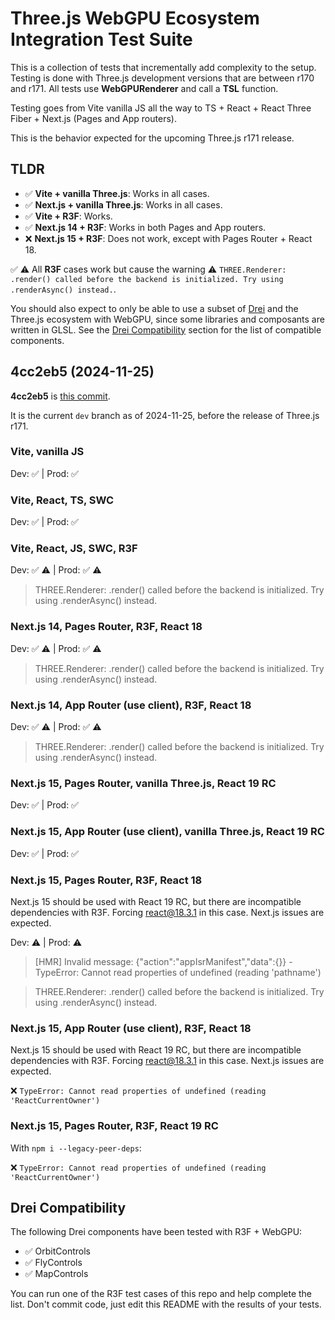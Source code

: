 # Three.js WebGPU Ecosystem Integration Test Suite

This is a collection of tests that incrementally add complexity to the setup. Testing is done with Three.js development versions that are between r170 and r171. All tests use **WebGPURenderer** and call a **TSL** function.

Testing goes from Vite vanilla JS all the way to TS + React + React Three Fiber + Next.js (Pages and App routers).

This is the behavior expected for the upcoming Three.js r171 release.

## TLDR

- ✅ **Vite + vanilla Three.js**: Works in all cases.
- ✅ **Next.js + vanilla Three.js**: Works in all cases.
- ✅ **Vite + R3F**: Works.
- ✅ **Next.js 14 + R3F**: Works in both Pages and App routers.
- ❌ **Next.js 15 + R3F**: Does not work, except with Pages Router + React 18.

✅ ⚠️ All **R3F** cases work but cause the warning ⚠️ `THREE.Renderer: .render() called before the backend is initialized. Try using .renderAsync() instead.`.

You should also expect to only be able to use a subset of [Drei](https://github.com/pmndrs/drei) and the Three.js ecosystem with WebGPU, since some libraries and composants are written in GLSL. See the [Drei Compatibility](#drei-compatibility) section for the list of compatible components.

## 4cc2eb5 (2024-11-25)

**4cc2eb5** is [this commit](https://github.com/mrdoob/three.js/commit/4cc2eb5f5cde14e844266521e8b3b1daf6767ae9).

It is the current `dev` branch as of 2024-11-25, before the release of Three.js r171.

### Vite, vanilla JS

Dev: ✅ | Prod: ✅

### Vite, React, TS, SWC

Dev: ✅ | Prod: ✅

### Vite, React, JS, SWC, R3F

Dev: ✅ ⚠️ | Prod: ✅ ⚠️

> THREE.Renderer: .render() called before the backend is initialized. Try using .renderAsync() instead.

### Next.js 14, Pages Router, R3F, React 18

Dev: ✅ ⚠️ | Prod: ✅ ⚠️

> THREE.Renderer: .render() called before the backend is initialized. Try using .renderAsync() instead.

### Next.js 14, App Router (use client), R3F, React 18

Dev: ✅ ⚠️ | Prod: ✅ ⚠️

> THREE.Renderer: .render() called before the backend is initialized. Try using .renderAsync() instead.

### Next.js 15, Pages Router, vanilla Three.js, React 19 RC

Dev: ✅ | Prod: ✅

### Next.js 15, App Router (use client), vanilla Three.js, React 19 RC

Dev: ✅ | Prod: ✅

### Next.js 15, Pages Router, R3F, React 18

Next.js 15 should be used with React 19 RC, but there are incompatible dependencies with R3F. Forcing react@18.3.1 in this case. Next.js issues are expected.

Dev: ⚠️ | Prod: ⚠️

> [HMR] Invalid message: {"action":"appIsrManifest","data":{}} - TypeError: Cannot read properties of undefined (reading 'pathname')

> THREE.Renderer: .render() called before the backend is initialized. Try using .renderAsync() instead.

### Next.js 15, App Router (use client), R3F, React 18

Next.js 15 should be used with React 19 RC, but there are incompatible dependencies with R3F. Forcing react@18.3.1 in this case. Next.js issues are expected.

❌ `TypeError: Cannot read properties of undefined (reading 'ReactCurrentOwner')`

### Next.js 15, Pages Router, R3F, React 19 RC

With `npm i --legacy-peer-deps`:

❌ `TypeError: Cannot read properties of undefined (reading 'ReactCurrentOwner')`

## Drei Compatibility

The following Drei components have been tested with R3F + WebGPU:

- ✅ OrbitControls
- ✅ FlyControls
- ✅ MapControls

You can run one of the R3F test cases of this repo and help complete the list. Don't commit code, just edit this README with the results of your tests.
